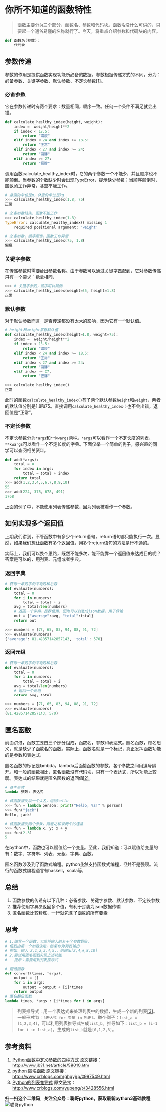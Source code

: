 # 你所不知道的函数特性

> 函数主要分为三个部分，函数名、参数和代码块。函数名没什么可讲的，只要起一个通俗易懂的名称就行了。今天，将重点介绍参数和代码块的内容。

```python
def 函数名(参数):
    代码块
```

## 参数传递

参数的作用是提供函数实现功能所必备的数据。参数根据传递方式的不同，分为：必备参数、关键字参数、默认参数、不定长参数[[1]](##参考资料)。

### 必备参数

它在参数传递时有两个要求：数量相同，顺序一致。任何一个条件不满足就会出错。

```python
def calculate_healthy_index(height, weight):
    index =  weight/height**2
    if index < 18.5:
        return "偏瘦"
    elif index < 24 and index >= 18.5:
        return "正常"
    elif index < 27 and index >= 24:
        return "偏胖"
    elif index >= 27:
        return "肥胖"
```
调用函数calculate_healthy_index时，它的两个参数一个不能少，并且顺序也不能颠倒。当参数的个数缺少时会出现TypeError，提示缺少参数；当顺序颠倒时，函数的工作异常，甚至不能工作。

```python
# 身高的单位是m，体重的单位是kg
>>> calculate_healthy_index(1.8, 75)
正常

# 必备参数缺失，函数不能工作
>>> calculate_healthy_index(1.8)
TypeError: calculate_healthy_index() missing 1 
    required positional argument: 'weight'
 
# 必备参数，顺序颠倒，函数工作异常
>>> calculate_healthy_index(75, 1.8)
偏瘦
```
### 关键字参数

在传递参数时需要给出参数名称。由于参数可以通过关键字匹配到，它对参数传递只有一个要求：数量相同。

```python
>>> # 关键字参数，顺序可以颠倒
>>> calculate_healthy_index(weight=75, height=1.8)
正常
```

### 默认参数

对于默认参数而言，是否传递都没有太大的影响，因为它有一个默认值。

```python
# height和weight都有默认值
def calculate_healthy_index(height=1.8, weight=75):
    index =  weight/height**2
    if index < 18.5:
        return "偏瘦"
    elif index < 24 and index >= 18.5:
        return "正常"
    elif index < 27 and index >= 24:
        return "偏胖"
    elif index >= 27:
        return "肥胖"

>>> calculate_healthy_index()
正常
```
此时的函数`calculate_healthy_index()`有了两个默认参数`height`和`weight`，两者的默认值分别是1.8和75。直接调用`calculate_healthy_index()`也不会出错，返回值是“正常”。

### 不定长参数

不定长参数分为`*args`和`**kwargs`两种。`*args`可以看作一个不定长度的列表，`**kwargs`可以看作一个不定长度的字典。下面仅举一个简单的例子，感兴趣的同学可以查阅相关资料。

```python
def add(*args):
    total = 0
    for index in args:
        total = total + index
    return total
>>> add(1,2,3,4,5,6,7,8,9,10)
55
>>> add(224, 375, 678, 491)
1768
```
上面的例子中，不能使用列表传递参数，因为列表被看作一个参数。

## 如何实现多个返回值

上期我们讲到，不管函数中有多少个return语句，return语句都只能执行一次。显然，如果我们想让函数有多个返回值，用多个return语句的方法是行不通的。

实际上，我们可以换个思路，既然不能多次，能不能靠一个返回值来达成目的呢？答案是可以的，用列表、元组或者字典。

### 返回字典

```python
# 获得一串数字的平均数和总数
def evaluate(numbers):
    total = 0
    for i in numbers:
        total = total + i
    avg = total/len(numbers)
    # 返回一个字典，推荐使用，因为可以封装成json数据，用于传输
    out = {"average":avg, "total":total}
    return out

>>> numbers = [77, 65, 83, 94, 88, 91, 72]
>>> evaluate(numbers)
{'average': 81.42857142857143, 'total': 570}
```
### 返回元组

```python
# 获得一串数字的平均数和总数
def evaluate(numbers):
    total = 0
    for i in numbers:
        total = total + i
    avg = total/len(numbers)
    # 返回一个元组
    return avg, total

>>> numbers = [77, 65, 83, 94, 88, 91, 72]
>>> evaluate(numbers)
(81.42857142857143, 570)
```

## 匿名函数

前面讲过，函数主要由三个部分组成，函数名，参数和表达式。匿名函数，顾名思义，就是缺少了函数名的函数。实际上，函数名就是一个标记，真正发挥函数功能的是参数和表达式。

匿名函数的标记是lambda，lambda后面接函数的参数，各个参数之间用逗号隔开。和一般的函数相比，匿名函数没有代码块，只有一个表达式，所以功能上较弱。表达式的结果就是匿名函数的返回值[[2]](##参考资料)。

```python
# 基本形式
lambda 参数: 表达式

# 该函数接受以一个人名，返回hello
>>> fun = lambda person: print("Hello, %s!" % person)
>>> fun("jack")
Hello, jack!

# 该函数接受两个参数，两者之和或两个的连接
>>> fun = lambda x, y: x + y
>>> fun(2,3)
5
```

在python中，函数也可以赋值给一个变量。至此，我们知道：可以赋值给变量的有：数字、字符串、列表、元组、字典、函数。

匿名函数涉及到了函数式编程。python虽然支持函数式编程，但并不是强项。流行的函数式编程语言有haskell，scala等。

## 总结

1. 函数参数的传递有以下几种：必备参数、关键字参数、默认参数、不定长参数
2. 推荐使用字典来返回多个值，有利于封装为json数据传输
3. 匿名函数比较精炼，一行就包含了函数的所有要素

## 思考

```python
# 1.编写一个函数，实现将输入的若干个参数翻倍，
# 倍数由第一个参数决定，结果作为列表输出
# 例如，输入 2,1,2,3,4,5，，则输出[2,4,6,8,10]
# 2.尝试用匿名函数实现上述功能
#   提示：需要用到列表推导式

# 翻倍函数
def convert(times, *args):
    output = []
    for i in args:
        output = output + [i]*times
    return output
# 匿名翻倍函数
lambda times, *args : [i*times for i in args]
```

> 列表推导式：用一个表达式来处理列表中的数据，生成一个新的列表[[3]](##参考资料)。一般形式为：`[表达式 for 变量 in 列表]`。举个例子：`list_a = [1,2,3,4]`，可以利用列表推导式生成`list_b`。推导如下：`list_b = [i-1 for i in list_a]`，生成的`list_b`就是`[0,1,2,3]`。

## 参考资料

1. [Python函数中定义参数的四种方式](http://www.jb51.net/article/58010.htm) 原文链接：http://www.jb51.net/article/58010.htm
2. [python 匿名函数](http://www.cnblogs.com/ghgyj/p/3997549.html) 原文链接：http://www.cnblogs.com/ghgyj/p/3997549.html
3. [Python的列表推导式](http://www.cnblogs.com/yupeng/p/3428556.html) 原文链接：http://www.cnblogs.com/yupeng/p/3428556.html

**扫一扫这个二维码，关注公众号：聪哥python，获取最新python3基础教程**
![聪哥python](http://opa63tcx6.bkt.clouddn.com/qrcode%E8%81%AA%E5%93%A5python.jpg)